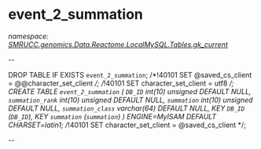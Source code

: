 ﻿# event_2_summation
_namespace: [SMRUCC.genomics.Data.Reactome.LocalMySQL.Tables.gk_current](./index.md)_

--
 
 DROP TABLE IF EXISTS `event_2_summation`;
 /*!40101 SET @saved_cs_client = @@character_set_client */;
 /*!40101 SET character_set_client = utf8 */;
 CREATE TABLE `event_2_summation` (
 `DB_ID` int(10) unsigned DEFAULT NULL,
 `summation_rank` int(10) unsigned DEFAULT NULL,
 `summation` int(10) unsigned DEFAULT NULL,
 `summation_class` varchar(64) DEFAULT NULL,
 KEY `DB_ID` (`DB_ID`),
 KEY `summation` (`summation`)
 ) ENGINE=MyISAM DEFAULT CHARSET=latin1;
 /*!40101 SET character_set_client = @saved_cs_client */;
 
 --





